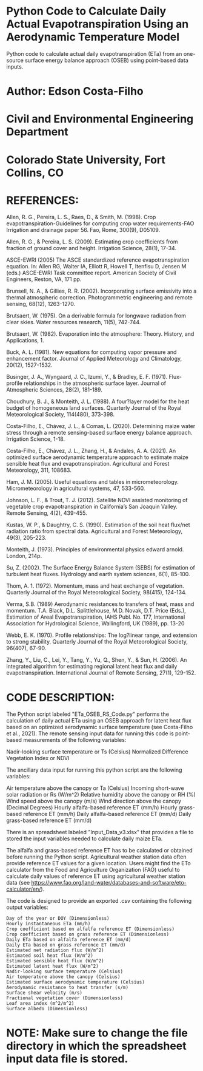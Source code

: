 # Python Code to Calculate Daily Actual Evapotranspiration Using an Aerodynamic Temperature Model

Python code to calculate actual daily evapotranspiration (ETa) from an one-source surface energy balance approach (OSEB) using point-based data inputs.

# Author: Edson Costa-Filho
# Civil and Environmental Engineering Department
# Colorado State University, Fort Collins, CO

# REFERENCES:

Allen, R. G., Pereira, L. S., Raes, D., & Smith, M. (1998). Crop evapotranspiration-Guidelines for computing crop water requirements-FAO Irrigation and drainage paper 56. Fao, Rome, 300(9), D05109.

Allen, R. G., & Pereira, L. S. (2009). Estimating crop coefficients from fraction of ground cover and height. Irrigation Science, 28(1), 17-34.

ASCE-EWRI (2005) The ASCE standardized reference evapotranspiration equation. In: Allen RG, Walter IA, Elliott R, Howell T, Itenfisu D, Jensen M (eds.) ASCE-EWRI Task committee report. American Society of Civil Engineers, Reston, VA, 171 pp.

Brunsell, N. A., & Gillies, R. R. (2002). Incorporating surface emissivity into a thermal atmospheric correction. Photogrammetric engineering and remote sensing, 68(12), 1263-1270.

Brutsaert, W. (1975). On a derivable formula for longwave radiation from clear skies. Water resources research, 11(5), 742-744.

Brutsaert, W. (1982). Evaporation into the atmosphere: Theory. History, and Applications, 1.

Buck, A. L. (1981). New equations for computing vapor pressure and enhancement factor. Journal of Applied Meteorology and Climatology, 20(12), 1527-1532.

Businger, J. A., Wyngaard, J. C., Izumi, Y., & Bradley, E. F. (1971). Flux-profile relationships in the atmospheric surface layer. Journal of Atmospheric Sciences, 28(2), 181-189.

Choudhury, B. J., & Monteith, J. L. (1988). A four?layer model for the heat budget of homogeneous land surfaces. Quarterly Journal of the Royal Meteorological Society, 114(480), 373-398.

Costa-Filho, E., Chávez, J. L., & Comas, L. (2020). Determining maize water stress through a remote sensing-based surface energy balance approach. Irrigation Science, 1-18.

Costa-Filho, E., Chávez, J. L., Zhang, H., & Andales, A. A. (2021). An optimized surface aerodynamic temperature approach to estimate maize sensible heat flux and evapotranspiration. Agricultural and Forest Meteorology, 311, 108683.

Ham, J. M. (2005). Useful equations and tables in micrometeorology. Micrometeorology in agricultural systems, 47, 533-560.

Johnson, L. F., & Trout, T. J. (2012). Satellite NDVI assisted monitoring of vegetable crop evapotranspiration in California’s San Joaquin Valley. Remote Sensing, 4(2), 439-455.

Kustas, W. P., & Daughtry, C. S. (1990). Estimation of the soil heat flux/net radiation ratio from spectral data. Agricultural and Forest Meteorology, 49(3), 205-223.

Monteith, J. (1973). Principles of environmental physics edward arnold. London, 214p.

Su, Z. (2002). The Surface Energy Balance System (SEBS) for estimation of turbulent heat fluxes. Hydrology and earth system sciences, 6(1), 85-100.

Thom, A. 1. (1972). Momentum, mass and heat exchange of vegetation. Quarterly Journal of the Royal Meteorological Society, 98(415), 124-134.

Verma, S.B. (1989) Aerodynamic resistances to transfers of heat, mass and momentum. T.A. Black, D.L. Splittlehouse, M.D. Novak, D.T. Price (Eds.), Estimation of Areal Evapotranspiration, IAHS Publ. No. 177, International Association for Hydrological Science, Wallingford, UK (1989), pp. 13-20

Webb, E. K. (1970). Profile relationships: The log?linear range, and extension to strong stability. Quarterly Journal of the Royal Meteorological Society, 96(407), 67-90.

Zhang, Y., Liu, C., Lei, Y., Tang, Y., Yu, Q., Shen, Y., & Sun, H. (2006). An integrated algorithm for estimating regional latent heat flux and daily evapotranspiration. International Journal of Remote Sensing, 27(1), 129-152.

# CODE DESCRIPTION:

The Python script labeled "ETa_OSEB_RS_Code.py" performs the calculation of daily actual ETa using an OSEB approach for latent heat flux based on an optimized aerodynamic surface temperature (see Costa-Filho et al., 2021). The remote sensing input data for running this code is point-based measurements of the following variables:
    
   Nadir-looking surface temperature or Ts (Celsius)
   Normalized Difference Vegetation Index or NDVI

The ancillary data input for running this python script are the following variables:
  
   Air temperature above the canopy or Ta (Celsius)
   Incoming short-wave solar radiation or Rs (W/m^2)
   Relative humidity above the canopy or RH (%)
   Wind speed above the canopy (m/s)
   Wind direction above the canopy (Decimal Degrees)
   Hourly alfalfa-based reference ET (mm/h)
   Hourly grass-based reference ET (mm/h)
   Daily alfalfa-based reference ET (mm/d)
   Daily grass-based reference ET (mm/d)
   
There is an spreadsheet labeled "Input_Data_v3.xlsx" that provides a file to stored the input variables needed to calculate daily maize ETa.

The alfalfa and grass-based reference ET has to be calculated or obtained before running the Python script. Agricultural weather station data often provide reference ET values for a given location. Users might find the ETo calculator from the Food and Agriculture Organization (FAO) useful to calculate daily values of reference ET using agricultural weather station data (see https://www.fao.org/land-water/databases-and-software/eto-calculator/en/).

The code is designed to provide an exported .csv containing the following output variables:

    Day of the year or DOY (Dimensionless)
    Hourly instantaneous ETa (mm/h)
    Crop coefficient based on alfalfa reference ET (Dimensionless)
    Crop coefficient based on grass reference ET (Dimensionless)
    Daily ETa based on alfalfa reference ET (mm/d)
    Daily ETa based on grass reference ET (mm/d)
    Estimated net radiation flux (W/m^2)
    Estimated soil heat flux (W/m^2)
    Estimated sensible heat flux (W/m^2)
    Estimated latent heat flux (W/m^2)
    Nadir-looking surface temperature (Celsius)
    Air temperature above the canopy (Celsius)
    Estimated surface aerodynamic temperature (Celsius)
    Aerodynamic resistance to heat transfer (s/m)
    Surface shear velocity (m/s)
    Fractional vegetation cover (Dimensionless)
    Leaf area index (m^2/m^2)
    Surface albedo (Dimensionless)

# NOTE: Make sure to change the file directory in which the spreadsheet input data file is stored.


















